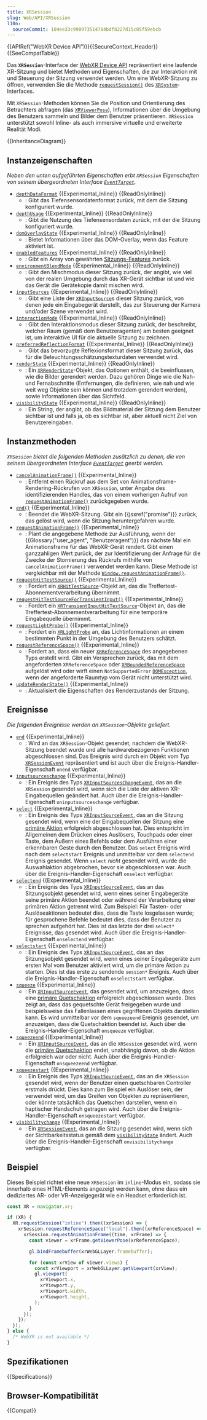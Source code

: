 ```yaml
---
title: XRSession
slug: Web/API/XRSession
l10n:
  sourceCommit: 104ee33c990973514704bdf8227d15c05f59ebcb
---
```


{{APIRef("WebXR Device API")}}{{SecureContext_Header}}{{SeeCompatTable}}

Das **`XRSession`**-Interface der [WebXR Device API](/de/docs/Web/API/WebXR_Device_API) repräsentiert eine laufende XR-Sitzung und bietet Methoden und Eigenschaften, die zur Interaktion mit und Steuerung der Sitzung verwendet werden. Um eine WebXR-Sitzung zu öffnen, verwenden Sie die Methode [`requestSession()`](/de/docs/Web/API/XRSystem/requestSession) des [`XRSystem`](/de/docs/Web/API/XRSystem)-Interfaces.

Mit `XRSession`-Methoden können Sie die Position und Orientierung des Betrachters abfragen (das [`XRViewerPose`](/de/docs/Web/API/XRViewerPose)), Informationen über die Umgebung des Benutzers sammeln und Bilder dem Benutzer präsentieren. `XRSession` unterstützt sowohl Inline- als auch immersive virtuelle und erweiterte Realität Modi.

{{InheritanceDiagram}}

## Instanzeigenschaften

_Neben den unten aufgeführten Eigenschaften erbt `XRSession` Eigenschaften von seinem übergeordneten Interface [`EventTarget`](/de/docs/Web/API/EventTarget)._

- [`depthDataFormat`](/de/docs/Web/API/XRSession/depthDataFormat) {{Experimental_Inline}} {{ReadOnlyInline}}
  - : Gibt das Tiefensensordatenformat zurück, mit dem die Sitzung konfiguriert wurde.
- [`depthUsage`](/de/docs/Web/API/XRSession/depthUsage) {{Experimental_Inline}} {{ReadOnlyInline}}
  - : Gibt die Nutzung des Tiefensensordaten zurück, mit der die Sitzung konfiguriert wurde.
- [`domOverlayState`](/de/docs/Web/API/XRSession/domOverlayState) {{Experimental_Inline}} {{ReadOnlyInline}}
  - : Bietet Informationen über das DOM-Overlay, wenn das Feature aktiviert ist.
- [`enabledFeatures`](/de/docs/Web/API/XRSession/enabledFeatures) {{Experimental_Inline}} {{ReadOnlyInline}}
  - : Gibt ein Array von gewährten [Sitzungs-Features](/de/docs/Web/API/XRSystem/requestSession#session_features) zurück.
- [`environmentBlendMode`](/de/docs/Web/API/XRSession/environmentBlendMode) {{Experimental_Inline}} {{ReadOnlyInline}}
  - : Gibt den Mischmodus dieser Sitzung zurück, der angibt, wie viel von der realen Umgebung durch das XR-Gerät sichtbar ist und wie das Gerät die Gerätekopie damit mischen wird.
- [`inputSources`](/de/docs/Web/API/XRSession/inputSources) {{Experimental_Inline}} {{ReadOnlyInline}}
  - : Gibt eine Liste der [`XRInputSource`](/de/docs/Web/API/XRInputSource)s dieser Sitzung zurück, von denen jede ein Eingabegerät darstellt, das zur Steuerung der Kamera und/oder Szene verwendet wird.
- [`interactionMode`](/de/docs/Web/API/XRSession/interactionMode) {{Experimental_Inline}} {{ReadOnlyInline}}
  - : Gibt den Interaktionsmodus dieser Sitzung zurück, der beschreibt, welcher Raum (gemäß dem Benutzeragenten) am besten geeignet ist, um interaktive UI für die aktuelle Sitzung zu zeichnen.
- [`preferredReflectionFormat`](/de/docs/Web/API/XRSession/preferredReflectionFormat) {{Experimental_Inline}} {{ReadOnlyInline}}
  - : Gibt das bevorzugte Reflexionsformat dieser Sitzung zurück, das für die Beleuchtungsschätzungstexturdaten verwendet wird.
- [`renderState`](/de/docs/Web/API/XRSession/renderState) {{Experimental_Inline}} {{ReadOnlyInline}}
  - : Ein [`XRRenderState`](/de/docs/Web/API/XRRenderState)-Objekt, das Optionen enthält, die beeinflussen, wie die Bilder gerendert werden. Dazu gehören Dinge wie die Nah- und Fernabschnitte (Entfernungen, die definieren, wie nah und wie weit weg Objekte sein können und trotzdem gerendert werden), sowie Informationen über das Sichtfeld.
- [`visibilityState`](/de/docs/Web/API/XRSession/visibilityState) {{Experimental_Inline}} {{ReadOnlyInline}}
  - : Ein String, der angibt, ob das Bildmaterial der Sitzung dem Benutzer sichtbar ist und falls ja, ob es sichtbar ist, aber aktuell nicht Ziel von Benutzereingaben.

## Instanzmethoden

_`XRSession` bietet die folgenden Methoden zusätzlich zu denen, die von seinem übergeordneten Interface [`EventTarget`](/de/docs/Web/API/EventTarget) geerbt werden._

- [`cancelAnimationFrame()`](/de/docs/Web/API/XRSession/cancelAnimationFrame) {{Experimental_Inline}}
  - : Entfernt einen Rückruf aus dem Set von Animationsframe-Rendering-Rückrufen von `XRSession`, unter Angabe des identifizierenden Handles, das von einem vorherigen Aufruf von [`requestAnimationFrame()`](/de/docs/Web/API/XRSession/requestAnimationFrame) zurückgegeben wurde.
- [`end()`](/de/docs/Web/API/XRSession/end) {{Experimental_Inline}}
  - : Beendet die WebXR-Sitzung. Gibt ein {{jsxref("promise")}} zurück, das gelöst wird, wenn die Sitzung heruntergefahren wurde.
- [`requestAnimationFrame()`](/de/docs/Web/API/XRSession/requestAnimationFrame) {{Experimental_Inline}}
  - : Plant die angegebene Methode zur Ausführung, wenn der {{Glossary("user_agent", "Benutzeragent")}} das nächste Mal ein Animationsframe für das WebXR-Gerät rendert. Gibt einen ganzzahligen Wert zurück, der zur Identifizierung der Anfrage für die Zwecke der Stornierung des Rückrufs mithilfe von `cancelAnimationFrame()` verwendet werden kann. Diese Methode ist vergleichbar mit der Methode [`Window.requestAnimationFrame()`](/de/docs/Web/API/Window/requestAnimationFrame).
- [`requestHitTestSource()`](/de/docs/Web/API/XRSession/requestHitTestSource) {{Experimental_Inline}}
  - : Fordert ein [`XRHitTestSource`](/de/docs/Web/API/XRHitTestSource)-Objekt an, das die Treffertest-Abonnementverarbeitung übernimmt.
- [`requestHitTestSourceForTransientInput()`](/de/docs/Web/API/XRSession/requestHitTestSourceForTransientInput) {{Experimental_Inline}}
  - : Fordert ein [`XRTransientInputHitTestSource`](/de/docs/Web/API/XRTransientInputHitTestSource)-Objekt an, das die Treffertest-Abonnementverarbeitung für eine temporäre Eingabequelle übernimmt.
- [`requestLightProbe()`](/de/docs/Web/API/XRSession/requestLightProbe) {{Experimental_Inline}}
  - : Fordert ein [`XRLightProbe`](/de/docs/Web/API/XRLightProbe) an, das Lichtinformationen an einem bestimmten Punkt in der Umgebung des Benutzers schätzt.
- [`requestReferenceSpace()`](/de/docs/Web/API/XRSession/requestReferenceSpace) {{Experimental_Inline}}
  - : Fordert an, dass ein neuer [`XRReferenceSpace`](/de/docs/Web/API/XRReferenceSpace) des angegebenen Typs erstellt wird. Gibt ein Versprechen zurück, das mit dem angeforderten `XRReferenceSpace` oder [`XRBoundedReferenceSpace`](/de/docs/Web/API/XRBoundedReferenceSpace) aufgelöst wird oder wirft einen `NotSupportedError` [`DOMException`](/de/docs/Web/API/DOMException), wenn der angeforderte Raumtyp vom Gerät nicht unterstützt wird.
- [`updateRenderState()`](/de/docs/Web/API/XRSession/updateRenderState) {{Experimental_Inline}}
  - : Aktualisiert die Eigenschaften des Renderzustands der Sitzung.

## Ereignisse

_Die folgenden Ereignisse werden an `XRSession`-Objekte geliefert._

- [`end`](/de/docs/Web/API/XRSession/end_event) {{Experimental_Inline}}
  - : Wird an das `XRSession`-Objekt gesendet, nachdem die WebXR-Sitzung beendet wurde und alle hardwarebezogenen Funktionen abgeschlossen sind. Das Ereignis wird durch ein Objekt vom Typ [`XRSessionEvent`](/de/docs/Web/API/XRSessionEvent) repräsentiert und ist auch über die Ereignis-Handler-Eigenschaft `onend` verfügbar.
- [`inputsourceschange`](/de/docs/Web/API/XRSession/inputsourceschange_event) {{Experimental_Inline}}
  - : Ein Ereignis des Typs [`XRInputSourcesChangeEvent`](/de/docs/Web/API/XRInputSourcesChangeEvent), das an die `XRSession` gesendet wird, wenn sich die Liste der aktiven XR-Eingabequellen geändert hat. Auch über die Ereignis-Handler-Eigenschaft `oninputsourceschange` verfügbar.
- [`select`](/de/docs/Web/API/XRSession/select_event) {{Experimental_Inline}}
  - : Ein Ereignis des Typs [`XRInputSourceEvent`](/de/docs/Web/API/XRInputSourceEvent), das an die Sitzung gesendet wird, wenn eine der Eingabequellen der Sitzung eine [primäre Aktion](/de/docs/Web/API/WebXR_Device_API/Inputs#primary_action) erfolgreich abgeschlossen hat. Dies entspricht im Allgemeinen dem Drücken eines Auslösers, Touchpads oder einer Taste, dem Äußern eines Befehls oder dem Ausführen einer erkennbaren Geste durch den Benutzer. Das `select` Ereignis wird nach dem `selectstart` Ereignis und unmittelbar vor dem `selectend` Ereignis gesendet. Wenn `select` _nicht_ gesendet wird, wurde die Auswahlaktion abgebrochen, bevor sie abgeschlossen war. Auch über die Ereignis-Handler-Eigenschaft `onselect` verfügbar.
- [`selectend`](/de/docs/Web/API/XRSession/selectend_event) {{Experimental_Inline}}
  - : Ein Ereignis des Typs [`XRInputSourceEvent`](/de/docs/Web/API/XRInputSourceEvent), das an das Sitzungsobjekt gesendet wird, wenn eines seiner Eingabegeräte seine primäre Aktion beendet oder während der Verarbeitung einer primären Aktion getrennt wird. Zum Beispiel: Für Tasten- oder Auslöseaktionen bedeutet dies, dass die Taste losgelassen wurde; für gesprochene Befehle bedeutet dies, dass der Benutzer zu sprechen aufgehört hat. Dies ist das letzte der drei `select*` Ereignisse, das gesendet wird. Auch über die Ereignis-Handler-Eigenschaft `onselectend` verfügbar.
- [`selectstart`](/de/docs/Web/API/XRSession/selectstart_event) {{Experimental_Inline}}
  - : Ein Ereignis des Typs [`XRInputSourceEvent`](/de/docs/Web/API/XRInputSourceEvent), das an das Sitzungsobjekt gesendet wird, wenn eines seiner Eingabegeräte zum ersten Mal vom Benutzer aktiviert wird, um die primäre Aktion zu starten. Dies ist das erste zu sendende `session*` Ereignis. Auch über die Ereignis-Handler-Eigenschaft `onselectstart` verfügbar.
- [`squeeze`](/de/docs/Web/API/XRSession/squeeze_event) {{Experimental_Inline}}
  - : Ein [`XRInputSourceEvent`](/de/docs/Web/API/XRInputSourceEvent), das gesendet wird, um anzuzeigen, dass eine [primäre Quetschaktion](/de/docs/Web/API/WebXR_Device_API/Inputs#primary_squeeze_action) erfolgreich abgeschlossen wurde. Dies zeigt an, dass das gequetschte Gerät freigegeben wurde und beispielsweise das Fallenlassen eines gegriffenen Objekts darstellen kann. Es wird unmittelbar vor dem `squeezeend` Ereignis gesendet, um anzuzeigen, dass die Quetschaktion beendet ist. Auch über die Ereignis-Handler-Eigenschaft `onsqueeze` verfügbar.
- [`squeezeend`](/de/docs/Web/API/XRSession/squeezeend_event) {{Experimental_Inline}}
  - : Ein [`XRInputSourceEvent`](/de/docs/Web/API/XRInputSourceEvent), das an die `XRSession` gesendet wird, wenn die [primäre Quetschaktion](/de/docs/Web/API/WebXR_Device_API/Inputs#primary_squeeze_action) endet, unabhängig davon, ob die Aktion erfolgreich war oder nicht. Auch über die Ereignis-Handler-Eigenschaft `onsqueezeend` verfügbar.
- [`squeezestart`](/de/docs/Web/API/XRSession/squeezestart_event) {{Experimental_Inline}}
  - : Ein Ereignis des Typs [`XRInputSourceEvent`](/de/docs/Web/API/XRInputSourceEvent), das an die `XRSession` gesendet wird, wenn der Benutzer einen quetschbaren Controller erstmals drückt. Dies kann zum Beispiel ein Auslöser sein, der verwendet wird, um das Greifen von Objekten zu repräsentieren, oder könnte tatsächlich das Quetschen darstellen, wenn ein haptischer Handschuh getragen wird. Auch über die Ereignis-Handler-Eigenschaft `onsqueezestart` verfügbar.
- [`visibilitychange`](/de/docs/Web/API/XRSession/visibilitychange_event) {{Experimental_Inline}}
  - : Ein [`XRSessionEvent`](/de/docs/Web/API/XRSessionEvent), das an die Sitzung gesendet wird, wenn sich der Sichtbarkeitsstatus gemäß dem [`visibilityState`](/de/docs/Web/API/XRSession/visibilityState) ändert. Auch über die Ereignis-Handler-Eigenschaft `onvisibilitychange` verfügbar.

## Beispiel

Dieses Beispiel richtet eine neue `XRSession` im `inline`-Modus ein, sodass sie innerhalb eines HTML-Elements angezeigt werden kann, ohne dass ein dediziertes AR- oder VR-Anzeigegerät wie ein Headset erforderlich ist.

```js
const XR = navigator.xr;

if (XR) {
  XR.requestSession("inline").then((xrSession) => {
    xrSession.requestReferenceSpace("local").then((xrReferenceSpace) => {
      xrSession.requestAnimationFrame((time, xrFrame) => {
        const viewer = xrFrame.getViewerPose(xrReferenceSpace);

        gl.bindFramebuffer(xrWebGLLayer.framebuffer);

        for (const xrView of viewer.views) {
          const xrViewport = xrWebGLLayer.getViewport(xrView);
          gl.viewport(
            xrViewport.x,
            xrViewport.y,
            xrViewport.width,
            xrViewport.height,
          );
        }
      });
    });
  });
} else {
  /* WebXR is not available */
}
```

## Spezifikationen

{{Specifications}}

## Browser-Kompatibilität

{{Compat}}
